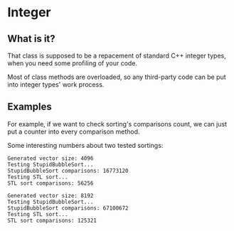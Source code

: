 # Integer

## What is it?

That class is supposed to be a repacement of standard C++ integer types, when you need some profiling of your code.

Most of class methods are overloaded, so any third-party code can be put into integer types' work process.

## Examples

For example, if we want to check sorting's comparisons count, we can just put a counter into every comparison method.

Some interesting numbers about two tested sortings:

```
Generated vector size: 4096
Testing StupidBubbleSort...
StupidBubbleSort comparisons: 16773120
Testing STL sort...
STL sort comparisons: 56256
```

```
Generated vector size: 8192
Testing StupidBubbleSort...
StupidBubbleSort comparisons: 67100672
Testing STL sort...
STL sort comparisons: 125321
```
